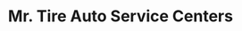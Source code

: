 ---
title: "Mr. Tire Auto Service Centers"
url: /maple-heights/mr-tire-auto-service-centers/
shop: tyres
---